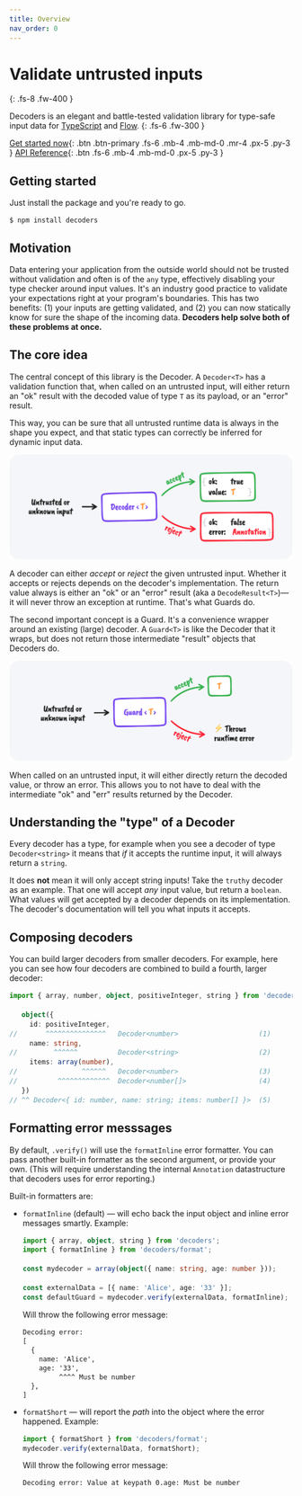 ```yaml
---
title: Overview
nav_order: 0
---
```


<!-- prettier-ignore-start -->
# Validate untrusted inputs
{: .fs-8 .fw-400 }
<!-- prettier-ignore-end -->

<!-- prettier-ignore-start -->
Decoders is an elegant and battle-tested validation library for type-safe input data for
[TypeScript](https://www.typescriptlang.org/) and [Flow](https://flow.org/).
{: .fs-6 .fw-300 }
<!-- prettier-ignore-end -->

[Get started now](#getting-started){: .btn .btn-primary .fs-6 .mb-4 .mb-md-0 .mr-4 .px-5
.py-3 } [API Reference](https://nvie.com/decoders/api){: .btn .fs-6 .mb-4 .mb-md-0 .px-5
.py-3 }

## Getting started

Just install the package and you're ready to go.

    $ npm install decoders

## Motivation

Data entering your application from the outside world should not be trusted without
validation and often is of the `any` type, effectively disabling your type checker around
input values. It's an industry good practice to validate your expectations right at your
program's boundaries. This has two benefits: (1) your inputs are getting validated, and
(2) you can now statically know for sure the shape of the incoming data. **Decoders help
solve both of these problems at once.**

## The core idea

The central concept of this library is the Decoder. A `Decoder<T>` has a validation
function that, when called on an untrusted input, will either return an "ok" result with
the decoded value of type `T` as its payload, or an "error" result.

This way, you can be sure that all untrusted runtime data is always in the shape you
expect, and that static types can correctly be inferred for dynamic input data.

<img alt="The concept of a Decoder explained schematically" src="./assets/schematic-decoders.png" style="max-width: min(600px, 100%)" />

A decoder can either _accept_ or _reject_ the given untrusted input. Whether it accepts or
rejects depends on the decoder's implementation. The return value always is either an "ok"
or an "error" result (aka a `DecodeResult<T>`)—it will never throw an exception at
runtime. That's what Guards do.

The second important concept is a Guard. It's a convenience wrapper around an existing
(large) decoder. A `Guard<T>` is like the Decoder that it wraps, but does not return those
intermediate "result" objects that Decoders do.

<img alt="The concept of a Guard explained schematically" src="./assets/schematic-guards.png" style="max-width: min(600px, 100%)" />

When called on an untrusted input, it will either directly return the decoded value, or
throw an error. This allows you to not have to deal with the intermediate "ok" and "err"
results returned by the Decoder.

## Understanding the "type" of a Decoder

Every decoder has a type, for example when you see a decoder of type `Decoder<string>` it
means that _if_ it accepts the runtime input, it will always return a `string`.

It does **not** mean it will only accept string inputs! Take the `truthy` decoder as an
example. That one will accept _any_ input value, but return a `boolean`. What values will
get accepted by a decoder depends on its implementation. The decoder's documentation will
tell you what inputs it accepts.

## Composing decoders

You can build larger decoders from smaller decoders. For example, here you can see how
four decoders are combined to build a fourth, larger decoder:

<!-- prettier-ignore-start -->
```typescript
import { array, number, object, positiveInteger, string } from 'decoders';

   object({
     id: positiveInteger,
//       ^^^^^^^^^^^^^^^   Decoder<number>                    (1)
     name: string,
//         ^^^^^^          Decoder<string>                    (2)
     items: array(number),
//                ^^^^^^   Decoder<number>                    (3)
//          ^^^^^^^^^^^^^  Decoder<number[]>                  (4)
   })
// ^^ Decoder<{ id: number, name: string; items: number[] }>  (5)
```
<!-- prettier-ignore-end -->

<!--

## Example

Suppose, for example, you have a webhook endpoint that will receive user payloads:

```json
import { array, iso8601, number, object, optional, string } from 'decoders';

// External data, for example JSON.parse()'ed from a request payload
const externalData = {
    id: 123,
    name: 'Alison Roberts',
    createdAt: '1994-01-11T12:26:37.024Z',
    tags: ['foo', 'bar', 'qux'],
};

const userDecoder = object({
    id: number,
    name: string,
    createdAt: optional(iso8601),
    friends: array(string),
});

// NOTE: TypeScript will automatically infer this type for the `user` variable
// interface User {
//     id: number;
//     name: string;
//     createdAt?: Date;
//     friends: string[];
// }

const user = userDecoder.verify(externalData);
```
-->

## Formatting error messsages

By default, `.verify()` will use the `formatInline` error formatter. You can pass another
built-in formatter as the second argument, or provide your own. (This will require
understanding the internal `Annotation` datastructure that decoders uses for error
reporting.)

Built-in formatters are:

-   `formatInline` (default) — will echo back the input object and inline error messages
    smartly. Example:

    ```typescript
    import { array, object, string } from 'decoders';
    import { formatInline } from 'decoders/format';

    const mydecoder = array(object({ name: string, age: number }));

    const externalData = [{ name: 'Alice', age: '33' }];
    const defaultGuard = mydecoder.verify(externalData, formatInline);
    ```

    Will throw the following error message:

    ```text
    Decoding error:
    [
      {
        name: 'Alice',
        age: '33',
             ^^^^ Must be number
      },
    ]
    ```

-   `formatShort` — will report the _path_ into the object where the error happened.
    Example:

    ```typescript
    import { formatShort } from 'decoders/format';
    mydecoder.verify(externalData, formatShort);
    ```

    Will throw the following error message:

    ```text
    Decoding error: Value at keypath 0.age: Must be number
    ```
